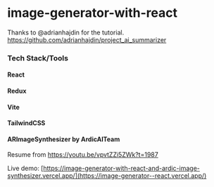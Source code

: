 # image-generator-with-react

Thanks to @adrianhajdin for the tutorial.
https://github.com/adrianhajdin/project_ai_summarizer

### Tech Stack/Tools

#### React

#### Redux

#### Vite

#### TailwindCSS

#### ARImageSynthesizer by ArdicAITeam

Resume from https://youtu.be/vpvtZZi5ZWk?t=1987

Live demo: [https://image-generator-with-react-and-ardic-image-synthesizer.vercel.app/](https://image-generator--react.vercel.app/)
